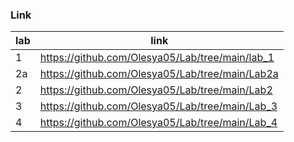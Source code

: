 ### Link 

lab | link
--- | ----------------------------------------------------------------
1   | https://github.com/Olesya05/Lab/tree/main/lab_1
2a  | https://github.com/Olesya05/Lab/tree/main/Lab2a
2   | https://github.com/Olesya05/Lab/tree/main/Lab2
3   | https://github.com/Olesya05/Lab/tree/main/Lab_3
4   | https://github.com/Olesya05/Lab/tree/main/Lab_4